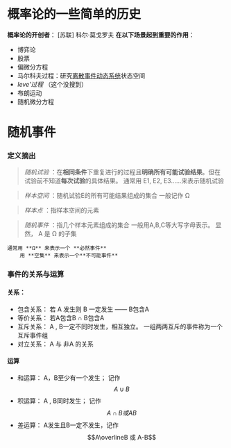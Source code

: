 # 概率论的一些简单的历史

**概率论的开创者**： [苏联] 科尔·莫戈罗夫
**在以下场景起到重要的作用**：

- 博弈论
- 股票
- 偏微分方程
- 马尔科夫过程：研究[离散事件动态系统](https://baike.baidu.com/item/%E7%A6%BB%E6%95%A3%E4%BA%8B%E4%BB%B6%E5%8A%A8%E6%80%81%E7%B3%BB%E7%BB%9F/2695178)状态空间
- *leve'过程* （这个没搜到）
- 布朗运动
- 随机微分方程


# 随机事件
### 定义摘出
> *随机试验* ：在**相同条件**下重复进行的过程且**明确所有可能试验结果**。但在试验前不知道**每次试验**的具体结果。
> 通常用 E1, E2, E3……来表示随机试验

>*样本空间* ：随机试验E的所有可能结果组成的集合
>一般记作 Ω

> *样本点* ：指样本空间的元素

> *随机事件* ：指几个样本元素组成的集合
> 一般用A,B,C等大写字母表示。
> 显然， A 是 Ω 的子集

	通常用 **Ω** 来表示一个 **必然事件**
		用 **空集** 来表示一个**不可能事件**

### 事件的关系与运算

#### 关系：
- 包含关系： 若 A 发生则 B 一定发生 —— B包含A
- 等价关系： 若A包含B ∩ B包含A
- 互斥关系： A , B一定不同时发生，相互独立。 一组两两互斥的事件称为一个互斥事件组
- 对立关系： A 与 非A 的关系

#### 运算
- 和运算： A，B至少有一个发生； 记作 $$A ∪ B$$
- 积运算： A , B同时发生； 记作$$A∩B 或 AB$$
- 差运算： A发生且B一定不发生，记作$$A\overlineΒ 或 A-B$$